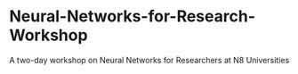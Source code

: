 # Neural-Networks-for-Research-Workshop
A two-day workshop on Neural Networks for Researchers at N8 Universities

